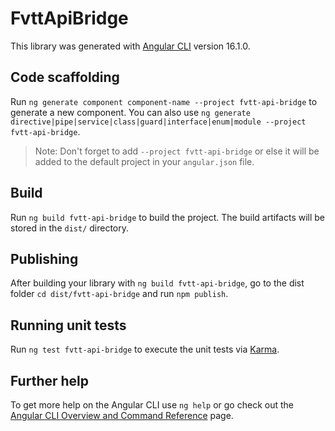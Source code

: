 # FvttApiBridge

This library was generated with [Angular CLI](https://github.com/angular/angular-cli) version 16.1.0.

## Code scaffolding

Run `ng generate component component-name --project fvtt-api-bridge` to generate a new component. You can also use `ng generate directive|pipe|service|class|guard|interface|enum|module --project fvtt-api-bridge`.
> Note: Don't forget to add `--project fvtt-api-bridge` or else it will be added to the default project in your `angular.json` file. 

## Build

Run `ng build fvtt-api-bridge` to build the project. The build artifacts will be stored in the `dist/` directory.

## Publishing

After building your library with `ng build fvtt-api-bridge`, go to the dist folder `cd dist/fvtt-api-bridge` and run `npm publish`.

## Running unit tests

Run `ng test fvtt-api-bridge` to execute the unit tests via [Karma](https://karma-runner.github.io).

## Further help

To get more help on the Angular CLI use `ng help` or go check out the [Angular CLI Overview and Command Reference](https://angular.io/cli) page.
